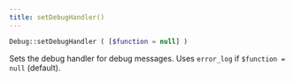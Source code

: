 ```yaml
---
title: setDebugHandler()
---
```


```php
Debug::setDebugHandler ( [$function = null] )
```

Sets the debug handler for debug messages. Uses `error_log` if `$function = null` (default).